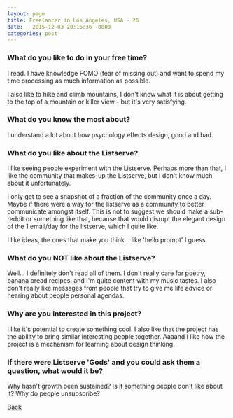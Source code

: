 ```yaml
---
layout: page
title: Freelancer in Los Angeles, USA - 26
date:   2015-12-03 20:16:36 -0800
categories: post
---
```


### What do you like to do in your free time?
<p>I read. I have knowledge FOMO (fear of missing out) and want to spend my time processing as much information as possible. 

I also like to hike and climb mountains, I don't know what it is about getting to the top of a mountain or killer view - but it's very satisfying. </p>

### What do you know the most about?
<p>I understand a lot about how psychology effects design, good and bad. </p>

### What do you like about the Listserve?
<p>I like seeing people experiment with the Listserve. Perhaps more than that, I like the community that makes-up the Listserve, but I don't know much about it unfortunately. 

I only get to see a snapshot of a fraction of the community once a day. Maybe if there were a way for the listserve as a community to better communicate amongst itself. This is not to suggest we should make a sub-reddit or something like that, because that would disrupt the elegant design of the 1 email/day for the listserve, which I quite like. 

I like ideas, the ones that make you think... like 'hello prompt' I guess. </p>

### What do you NOT like about the Listserve?
<p>Well... I definitely don't read all of them. I don't really care for poetry, banana bread recipes, and I'm quite content with my music tastes. I also don't really like messages from people that try to give me life advice or hearing about people personal agendas. 
</p>

### Why are you interested in this project?
<p>I like it's potential to create something cool. I also like that the project has the ability to bring similar interesting people together. Aaaand I like how the project is a mechanism for learning about design thinking. </p>

### If there were Listserve 'Gods' and you could ask them a question, what would it be?
<p>Why hasn't growth been sustained? Is it something people don't like about it? Why do people unsubscribe?</p>

[Back][1]

[1]: /responders/all